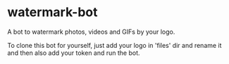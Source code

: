 # watermark-bot
A bot to watermark photos, videos and GIFs by your logo.

To clone this bot for yourself, just add your logo in 'files' dir and rename it and then also add your token and run the bot.
